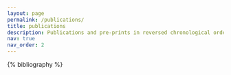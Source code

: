 ```yaml
---
layout: page
permalink: /publications/
title: publications
description: Publications and pre-prints in reversed chronological order. 
nav: true
nav_order: 2
---
```


<!-- _pages/publications.md -->
<div class="publications">

{% bibliography %}

</div>
